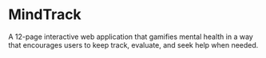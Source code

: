 # MindTrack
A 12-page interactive web application that gamifies mental health in a way that encourages users to keep track, evaluate, and seek help when needed. 
